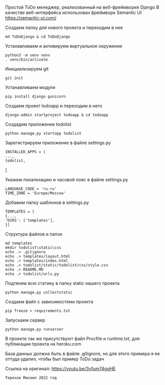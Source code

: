 Простой ToDo менеджер, реализованный на веб-фреймворке Django
В качестве веб-интерфейса использован фреймворк Semantic UI https://semantic-ui.com/

Создаем папку для нового проекта и переходим в нее

    md ToDoDjango & cd ToDoDjango


Устанавливаем и активируем виртуальное окружение

    python3 -m venv venv
    . venv/bin/activate


Инициализируем git

    git init


Устанавливаем модули

    pip install django gunicorn


Создаем проект todoapp и переходим в него

    django-admin startproject todoapp & cd todoapp

Создадим приложение todolist

    python manage.py startapp todolist

Зарегистрируем приложение в файле settings.py

    INSTALLED_APPS = [
    ...,
    todolist,
]

Укажем локализацию и часовой пояс в файле settings.py

    LANGUAGE_CODE = 'ru-ru'
    TIME_ZONE = 'Europe/Moscow'

Добавим папку шаблонов в settings.py

    TEMPLATES = [
    {...,
    'DIRS': ['templates'],
    }]

Структура файлов и папок

    md templates
    mkdir todolist\static\css
    echo .> .gitignore
    echo .> templates/layout.html
    echo .> templates/index.html
    echo .> todolist/static/todolist/css/style.css
    echo .> README.MD
    echo .> todolist/urls.py


Подтянем всю статику в папку static нашего проекта

    python manage.py collectstatic

Создаем файл с зависимостями проекта

    pip freeze > requirements.txt


Запускаем сервер

    python manage.py runserver


В проекте так же присутствуют файл Procfile и runtime.txt, для публикации проекта на heroku.com

База данных должна быть в файле .gitignore, но для этого примера я ее оттуда удалил, чтобы был пример ToDo задач

Ссылка на оригинал: https://youtu.be/3vfum74ggHE
    
    Терехов Михаил 2022 год
